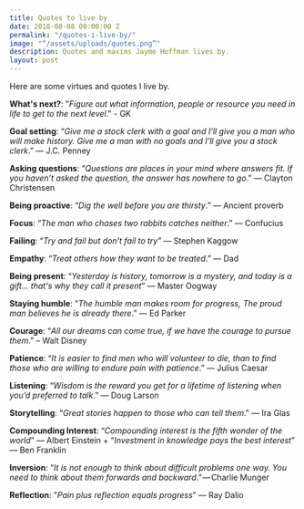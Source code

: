 ```yaml
---
title: Quotes to live by
date: 2018-08-08 00:00:00 Z
permalink: "/quotes-i-live-by/"
image: "“/assets/uploads/quotes.png”"
description: Quotes and maxims Jayme Hoffman lives by.
layout: post
---
```


Here are some virtues and quotes I live by.

**What's next?**: "*Figure out what information, people or resource you need in life to get to the next level*." - GK

**Goal setting**: “*Give me a stock clerk with a goal and I’ll give you a man who will make history. Give me a man with no goals and I’ll give you a stock clerk*.” — J.C. Penney

**Asking questions**: “*Questions are places in your mind where answers fit. If you haven’t asked the question, the answer has nowhere to go*.” — Clayton Christensen

**Being proactive**: “*Dig the well before you are thirsty*.” — Ancient proverb

**Focus**: “*The man who chases two rabbits catches neither*.” — Confucius

**Failing**: “*Try and fail but don’t fail to try*” — Stephen Kaggow

**Empathy**: “*Treat others how they want to be treated*.” — Dad

**Being present**: “*Yesterday is history, tomorrow is a mystery, and today is a gift... that's why they call it present*” — Master Oogway

**Staying humble**: “*The humble man makes room for progress, The proud man believes he is already there*.” — Ed Parker

**Courage**: “*All our dreams can come true, if we have the courage to pursue them*.” – Walt Disney

**Patience**: “*It is easier to find men who will volunteer to die, than to find those who are willing to endure pain with patience*.” — Julius Caesar

**Listening**: “*Wisdom is the reward you get for a lifetime of listening when you’d preferred to talk*.” — Doug Larson

**Storytelling**: “*Great stories happen to those who can tell them*." — Ira Glas

**Compounding Interest**: “*Compounding interest is the fifth wonder of the world*” — Albert Einstein \+ “*Investment in knowledge pays the best interest*” — Ben Franklin

**Inversion**: “*It is not enough to think about difficult problems one way. You need to think about them forwards and backward*.” — Charlie Munger

**Reflection**: "*Pain plus reflection equals progress*” — Ray Dalio